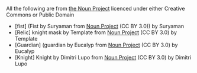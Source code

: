 All the following are from [the Noun Project](https://thenounproject.com) licenced under either Creative Commons or Public Domain

* [fist] (Fist by Suryaman from <a href="https://thenounproject.com/browse/icons/term/fist/" target="_blank" title="Fist Icons">Noun Project</a> (CC BY 3.0)) by Suryaman
* [Relic] knight mask by Template from <a href="https://thenounproject.com/browse/icons/term/knight-mask/" target="_blank" title="knight mask Icons">Noun Project</a> (CC BY 3.0) by Template
* [Guardian] (guardian by Eucalyp from <a href="https://thenounproject.com/browse/icons/term/guardian/" target="_blank" title="guardian Icons">Noun Project</a> (CC BY 3.0) by Eucalyp
* [Knight] Knight by Dimitri Lupo from <a href="https://thenounproject.com/browse/icons/term/knight/" target="_blank" title="Knight Icons">Noun Project</a> (CC BY 3.0) by Dimitri Lupo
